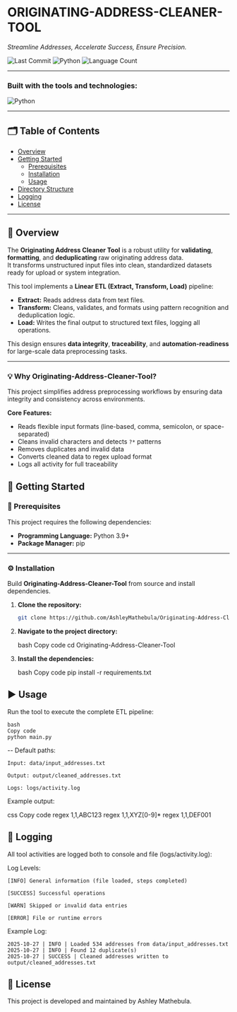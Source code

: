 # ORIGINATING-ADDRESS-CLEANER-TOOL

*Streamline Addresses, Accelerate Success, Ensure Precision.*

![Last Commit](https://img.shields.io/github/last-commit/AshleyMathebula/Originating-Address-Cleaner-Tool?color=blue)
![Python](https://img.shields.io/badge/python-100%25-blue)
![Language Count](https://img.shields.io/github/languages/count/AshleyMathebula/Originating-Address-Cleaner-Tool?color=brightgreen)

---

### Built with the tools and technologies:
![Python](https://img.shields.io/badge/Python-3776AB?style=flat&logo=python&logoColor=white)



---

## 🗂️ Table of Contents

- [Overview](#overview)
- [Getting Started](#getting-started)
  - [Prerequisites](#prerequisites)
  - [Installation](#installation)
  - [Usage](#usage)
- [Directory Structure](#directory-structure)
- [Logging](#logging)
- [License](#license)

---

## 🧩 Overview

The **Originating Address Cleaner Tool** is a robust utility for **validating**, **formatting**, and **deduplicating** raw originating address data.  
It transforms unstructured input files into clean, standardized datasets ready for upload or system integration.

This tool implements a **Linear ETL (Extract, Transform, Load)** pipeline:
- **Extract:** Reads address data from text files.  
- **Transform:** Cleans, validates, and formats using pattern recognition and deduplication logic.  
- **Load:** Writes the final output to structured text files, logging all operations.

This design ensures **data integrity**, **traceability**, and **automation-readiness** for large-scale data preprocessing tasks.

---

### 💡 Why Originating-Address-Cleaner-Tool?

This project simplifies address preprocessing workflows by ensuring data integrity and consistency across environments.

**Core Features:**
- Reads flexible input formats (line-based, comma, semicolon, or space-separated)
- Cleans invalid characters and detects `?*` patterns
- Removes duplicates and invalid data
- Converts cleaned data to regex upload format
- Logs all activity for full traceability

## 🚀 Getting Started

### 🧰 Prerequisites

This project requires the following dependencies:

- **Programming Language:** Python 3.9+
- **Package Manager:** pip

---

### ⚙️ Installation

Build **Originating-Address-Cleaner-Tool** from source and install dependencies.

1. **Clone the repository:**

   ```bash
   git clone https://github.com/AshleyMathebula/Originating-Address-Cleaner-Tool
   
2. **Navigate to the project directory:**

    bash
    Copy code
    cd Originating-Address-Cleaner-Tool

3. **Install the dependencies:**

    bash
    Copy code
    pip install -r requirements.txt

## ▶️ Usage
Run the tool to execute the complete ETL pipeline:

    bash
    Copy code
    python main.py
    
-- Default paths:

    Input: data/input_addresses.txt
    
    Output: output/cleaned_addresses.txt
    
    Logs: logs/activity.log

Example output:

css
Copy code
regex 1,1,ABC123
regex 1,1,XYZ[0-9]*
regex 1,1,DEF001

## 🧾 Logging

All tool activities are logged both to console and file (logs/activity.log):

Log Levels:

    [INFO] General information (file loaded, steps completed)
    
    [SUCCESS] Successful operations
    
    [WARN] Skipped or invalid data entries
    
    [ERROR] File or runtime errors

Example Log:

    2025-10-27 | INFO | Loaded 534 addresses from data/input_addresses.txt
    2025-10-27 | INFO | Found 12 duplicate(s)
    2025-10-27 | SUCCESS | Cleaned addresses written to output/cleaned_addresses.txt

## 🪪 License

This project is developed and maintained by Ashley Mathebula.
